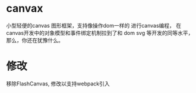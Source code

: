 canvax
======

小型轻便的canvas 图形框架，支持像操作dom一样的 进行canvas编程， 在canvas开发中的对象模型和事件绑定机制拉到了和 dom svg 等开发的同等水平，那么，你还在犹豫什么。

修改
======

移除FlashCanvas,
修改以支持webpack引入
